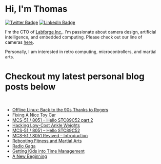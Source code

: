# Hi, I'm Thomas 

[![Twitter Badge](https://img.shields.io/badge/Twitter-Profile-informational?style=flat&logo=twitter&logoColor=white&color=1CA2F1)](https://twitter.com/treideme1)
[![LinkedIn Badge](https://img.shields.io/badge/LinkedIn-Profile-informational?style=flat&logo=linkedin&logoColor=white&color=0D76A8)](https://www.linkedin.com/in/thomasreidemeister/)

I'm the CTO of [Labforge Inc.](https://labforge.ca). I'm passionate about camera design, artificial intelligence, and embedded computing. Please check out our line of cameras [here](https://www.labforge.ca/features-bottlenose/).

Personally, I am interested in retro computing, microcontrollers, and martial arts. 

# Checkout my latest personal blog posts below

<br>

<!-- BLOG-POST-LIST:START -->
- [Offline Linux: Back to the 90s Thanks to Rogers](https://www.reidemeister.com/?p=474)
- [Fixing A Nice Toy Car](https://www.reidemeister.com/?p=465)
- [MCS-51 / 8051 – Hello STC89C52 part 2](https://www.reidemeister.com/?p=449)
- [Hacking Low-Cost Ankle Weights](https://www.reidemeister.com/?p=429)
- [MCS-51 / 8051 – Hello STC89C52](https://www.reidemeister.com/?p=395)
- [MCS-51 / 8051 Revived – Introduction](https://www.reidemeister.com/?p=295)
- [Rebooting Fitness and Martial Arts](https://www.reidemeister.com/?p=311)
- [Radio Gaga](https://www.reidemeister.com/?p=315)
- [Getting Kids into Time Management](https://www.reidemeister.com/?p=250)
- [A New Beginning](https://www.reidemeister.com/?p=227)
<!-- BLOG-POST-LIST:END --> 

<br>
